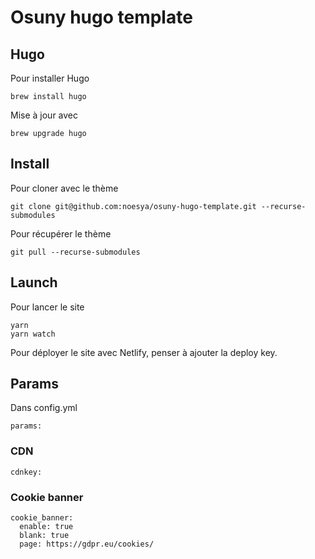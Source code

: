 # Osuny hugo template


## Hugo
Pour installer Hugo
```
brew install hugo
```
Mise à jour avec
```
brew upgrade hugo
```


## Install

Pour cloner avec le thème
```
git clone git@github.com:noesya/osuny-hugo-template.git --recurse-submodules
```
Pour récupérer le thème
```
git pull --recurse-submodules
```


## Launch

Pour lancer le site
```
yarn
yarn watch
```


Pour déployer le site avec Netlify, penser à ajouter la deploy key.


## Params

Dans config.yml
```
params:
```

### CDN

```
cdnkey: 
```

### Cookie banner

```
cookie_banner:
  enable: true
  blank: true
  page: https://gdpr.eu/cookies/
```
